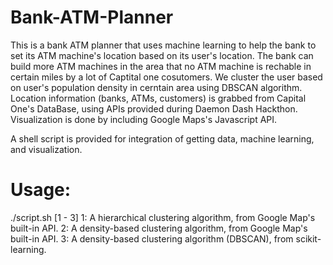 # Bank-ATM-Planner
This is a bank ATM planner that uses machine learning to help the bank to set its ATM machine's location based on its user's location. 
The bank can build more ATM machines in the area that no ATM machine is rechable in certain miles by a lot of Captital one cosutomers.
We cluster the user based on user's population density in cerntain area using DBSCAN algorithm. Location information (banks, ATMs, customers) is grabbed from Capital One's DataBase, using APIs provided during Daemon Dash Hackthon.
Visualization is done by including Google Maps's Javascript API.

A shell script is provided for integration of getting data, machine learning, and visualization.
# Usage:
./script.sh [1 - 3]
1: A hierarchical clustering algorithm, from Google Map's built-in API.
2: A density-based clustering algorithm, from Google Map's built-in API.
3: A density-based clustering algorithm (DBSCAN), from scikit-learning.
